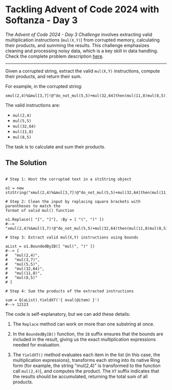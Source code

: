 # Tackling Advent of Code 2024 with Softanza - Day 3

The *Advent of Code 2024 - Day 3 Challenge* involves extracting valid multiplication instructions (`mul(X,Y)`) from corrupted memory, calculating their products, and summing the results. This challenge emphasizes cleaning and processing noisy data, which is a key skill in data handling. Check the complete problem description [here](https://adventofcode.com/2024/day/3).

---

Given a corrupted string, extract the valid `mul(X,Y)` instructions, compute their products, and return their sum.

For example, in the corrupted string:

```
xmul(2,4)%&mul[3,7]!@^do_not_mul(5,5)+mul(32,64]then(mul(11,8)mul(8,5))
```

The valid instructions are:

- `mul(2,4)`
- `mul(5,5)`
- `mul(32,64)`
- `mul(11,8)`
- `mul(8,5)`

The task is to calculate and sum their products.

## The Solution

```ring

# Step 1: Host the corrupted text in a stzString object

o1 = new stzString("xmul(2,4)%&mul[3,7]!@^do_not_mul(5,5)+mul(32,64]then(mul(11,8)mul(8,5))")

# Step 2: Clean the input by replacing square brackets with parentheses to match the
format of valid mul() function

o1.Replace([ "[", "]"], :By = [ "(", ")" ])
#--> "xmul(2,4)%&mul(3,7)!@^do_not_mul(5,5)+mul(32,64)then(mul(11,8)mul(8,5))"

# Step 3: Extract valid mul(X,Y) instructions using bounds

aList = o1.BoundedByIB([ "mul(", ")" ])
#--> [
#	"mul(2,4)",
#	"mul(3,7)",
#	"mul(5,5)",
#	"mul(32,64)",
#	"mul(11,8)",
#	"mul(8,5)"
# ]

# Step 4: Sum the products of the extracted instructions

sum = Q(aList).YieldXT('{ eval(@item) }') 
#--> 12123
```

The code is self-explanatory, but we can add these details:

1. The `Replace` method can work on more than one substring at once.

2. In the `BoundedByIB()` function, the `IB` suffix ensures that the bounds are included in the result, giving us the exact multiplication expressions needed for evaluation.

3. The `YieldXT()` method evaluates each item in the list (in this case, the multiplication expressions), transforms each string into its native Ring form (for example, the string "mul(2,4)" is transformed to the function call `mul(2,4)`), and computes the product. The `XT` suffix indicates that the results should be accumulated, returning the total sum of all products.
